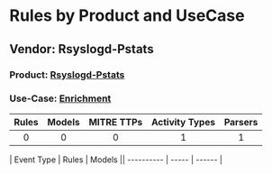 Rules by Product and UseCase
============================
Vendor: Rsyslogd-Pstats
-----------------------
### Product: [Rsyslogd-Pstats](../ds_rsyslogd-pstats_rsyslogd-pstats.md)
### Use-Case: [Enrichment](../../../../UseCases/uc_enrichment.md)

| Rules | Models | MITRE TTPs | Activity Types | Parsers |
|:-----:|:------:|:----------:|:--------------:|:-------:|
|   0   |   0    |     0      |       1        |    1    |

| Event Type | Rules | Models || ---------- | ----- | ------ |
